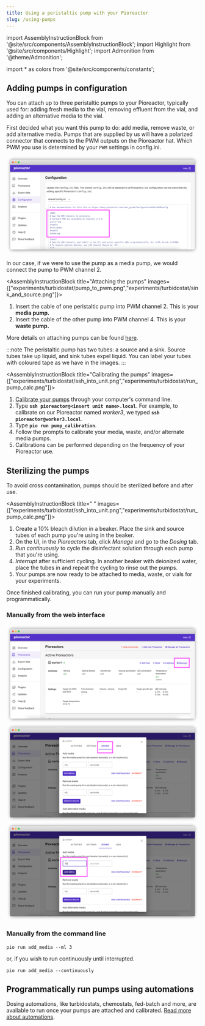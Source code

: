 ```yaml
---
title: Using a peristaltic pump with your Pioreactor
slug: /using-pumps
---
```


import AssemblyInstructionBlock from '@site/src/components/AssemblyInstructionBlock';
import Highlight from '@site/src/components/Highlight';
import Admonition from '@theme/Admonition';

import * as colors from '@site/src/components/constants';

## Adding pumps in configuration

You can attach up to three peristaltic pumps to your Pioreactor, typically used for: adding fresh media to the vial, removing effluent from the vial, and adding an alternative media to the vial.


First decided what you want this pump to do: add media, remove waste, or add alternative media. Pumps that are supplied by us will have a polarized connector that connects to the PWM outputs on the Pioreactor hat. Which PWM you use is determined by your `PWM` settings in config.ini.

![](/img/user-guide/pwm_config.png)

In our case, if we were to use the pump as a media pump, we would connect the pump to PWM channel 2.

<AssemblyInstructionBlock title="Attaching the pumps" images={["experiments/turbidostat/pump_to_pwm.png","experiments/turbidostat/sink_and_source.png"]}>

1. Insert the cable of one peristaltic pump into <Highlight color={colors.magenta}>PWM channel 2.</Highlight> This is your **media pump.** 
2. Insert the cable of the other pump into <Highlight color={colors.orange}>PWM channel 4.</Highlight>  This is your **waste pump.**

More details on attaching pumps can be found [here](/user-guide/using-pumps). 

:::note
The peristaltic pump has two tubes: a <Highlight color={colors.red}>source</Highlight> and a <Highlight color={colors.blue}>sink.</Highlight> Source tubes take up liquid, and sink tubes expel liquid. You can label your tubes with coloured tape as we have in the images.
:::

</AssemblyInstructionBlock>

<AssemblyInstructionBlock title="Calibrating the pumps" images={["experiments/turbidostat/ssh_into_unit.png","experiments/turbidostat/run_pump_calc.png"]}>

1. [Calibrate your pumps](/user-guide/hardware-calibrations#pump-calibration) through your computer's command line. 
2.	Type **`ssh pioreactor@<insert unit name>.local`**. For example, to calibrate on our Pioreactor named _worker3_, we typed **`ssh pioreactor@worker3.local`**.
3. Type **`pio run pump_calibration`**. 
4. Follow the prompts to calibrate your media, waste, and/or alternate media pumps. 
5. Calibrations can be performed depending on the frequency of your Pioreactor use. 

</AssemblyInstructionBlock>

## Sterilizing the pumps

To avoid cross contamination, pumps should be sterilized before and after use. 

<AssemblyInstructionBlock title=" " images={["experiments/turbidostat/ssh_into_unit.png","experiments/turbidostat/run_pump_calc.png"]}>

1. Create a 10% bleach dilution in a beaker. Place the sink and source tubes of each pump you're using in the beaker. 
2. On the UI, in the _Pioreactors_ tab, click _Manage_ and go to the _Dosing_ tab. 
3. _Run continuously_ to cycle the disinfectant solution through each pump that you're using. 
4. _Interrupt_ after sufficient cycling. In another beaker with deionized water, place the tubes in and repeat the cycling to rinse out the pumps. 
5. Your pumps are now ready to be attached to media, waste, or vials for your experiments. 

</AssemblyInstructionBlock>

Once finished calibrating, you can run your pump manually and programmatically.

### Manually from the web interface

![](/img/user-guide/manage_ui.png)
![](/img/user-guide/dosing_ui.png)
![](/img/user-guide/add_media_ui.png)


### Manually from the command line

```
pio run add_media --ml 3
```

or, if you wish to run continuously until interrupted.

```
pio run add_media --continuously
```

## Programmatically run pumps using automations

Dosing automations, like turbidostats, chemostats, fed-batch and more, are available to run once your pumps are attached and calibrated. [Read more about automations](https://docs.pioreactor.com/user-guide/Automations/Dosing%20Automations).



